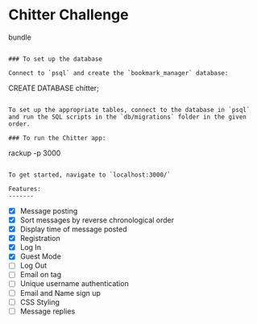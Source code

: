 Chitter Challenge
=================

bundle
 ```

 ### To set up the database

 Connect to `psql` and create the `bookmark_manager` database:

 ```
 CREATE DATABASE chitter;
 ```

 To set up the appropriate tables, connect to the database in `psql` and run the SQL scripts in the `db/migrations` folder in the given order.

 ### To run the Chitter app:

 ```
 rackup -p 3000
 ```

 To get started, navigate to `localhost:3000/`

Features:
-------

```
- [x] Message posting
- [x] Sort messages by reverse chronological order
- [x] Display time of message posted
- [x] Registration
- [x] Log In
- [x] Guest Mode
- [ ] Log Out
- [ ] Email on tag
- [ ] Unique username authentication
- [ ] Email and Name sign up
- [ ] CSS Styling
- [ ] Message replies
```
